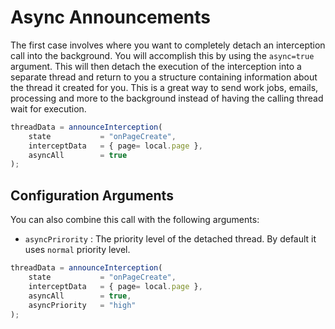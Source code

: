# Async Announcements

The first case involves where you want to completely detach an interception call into the background. You will accomplish this by using the `async=true` argument. This will then detach the execution of the interception into a separate thread and return to you a structure containing information about the thread it created for you. This is a great way to send work jobs, emails, processing and more to the background instead of having the calling thread wait for execution.

```javascript
threadData = announceInterception(
    state           = "onPageCreate", 
    interceptData   = { page= local.page }, 
    asyncAll        = true
);
```

## Configuration Arguments

You can also combine this call with the following arguments:

* `asyncPrirority` : The priority level of the detached thread. By default it uses `normal` priority level.

```javascript
threadData = announceInterception(
    state           = "onPageCreate", 
    interceptData   = { page= local.page }, 
    asyncAll        = true,
    asyncPriority   = "high"
);
```


